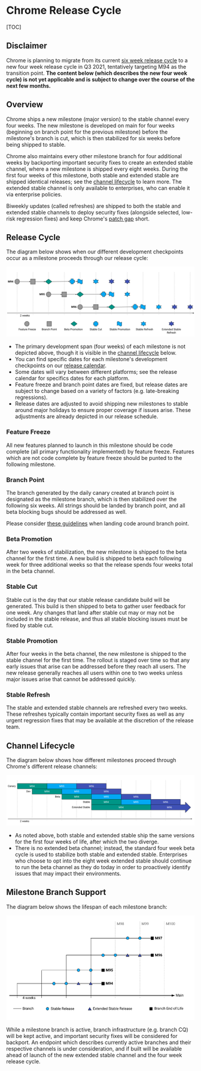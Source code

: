 # Chrome Release Cycle

[TOC]

## Disclaimer

Chrome is planning to migrate from its current
[six week release cycle](./release_cycle.md) to a new four week release cycle
in Q3 2021, tentatively targeting M94 as the transition point. **The content
below (which describes the new four week cycle) is not yet applicable and is
subject to change over the course of the next few months.**

## Overview

Chrome ships a new milestone (major version) to the stable channel every four
weeks. The new milestone is developed on main for four weeks (beginning on
branch point for the previous milestone) before the milestone's branch is cut,
which is then stabilized for six weeks before being shipped to stable.

Chrome also maintains every other milestone branch for four additional weeks by
backporting important security fixes to create an extended stable channel,
where a new milestone is shipped every eight weeks. During the first four
weeks of this milestone, both stable and extended stable are shipped identical
releases; see the [channel lifecycle](#channel-lifecycle) to learn more.
The extended stable channel is only available to enterprises, who can enable it
via enterprise policies.

Biweekly updates (called refreshes) are shipped to both the stable and extended
stable channels to deploy security fixes (alongside selected, low-risk
regression fixes) and keep Chrome's
[patch gap](https://groups.google.com/a/chromium.org/g/security-dev/c/fbiuFbW07vI)
short.

## Release Cycle
The diagram below shows when our different development checkpoints occur as a
milestone proceeds through our release cycle:

![Release Cycle](images/release_cycle_new.png)

* The primary development span (four weeks) of each milestone is not depicted
  above, though it is visible in the [channel lifecycle](#channel-lifecycle)
  below.
* You can find specific dates for each milestone's development checkpoints on
  our [release calendar](https://chromiumdash.appspot.com/schedule).
* Some dates will vary between different platforms; see the release calendar
  for specifics dates for each platform.
* Feature freeze and branch point dates are fixed, but release dates are
  subject to change based on a variety of factors (e.g. late-breaking
  regressions).
* Release dates are adjusted to avoid shipping new milestones to stable around
  major holidays to ensure proper coverage if issues arise. These adjustments
  are already depicted in our release schedule.

### Feature Freeze

All new features planned to launch in this milestone should be code complete
(all primary functionality implemented) by feature freeze. Features which are
not code complete by feature freeze should be punted to the following
milestone.

### Branch Point

The branch generated by the daily canary created at branch point is
designated as the milestone branch, which is then stabilized over the following
six weeks. All strings should be landed by branch point, and all beta blocking
bugs should be addressed as well.

Please consider [these guidelines](../release_branch_guidance.md) when landing
code around branch point.

### Beta Promotion

After two weeks of stabilization, the new milestone is shipped to the beta
channel for the first time. A new build is shipped to beta each following
week for three additional weeks so that the release spends four weeks total in
the beta channel.

### Stable Cut

Stable cut is the day that our stable release candidate build will be
generated. This build is then shipped to beta to gather user feedback for one
week. Any changes that land after stable cut may or may not be included in the
stable release, and thus all stable blocking issues must be fixed by stable
cut.

### Stable Promotion

After four weeks in the beta channel, the new milestone is shipped to the
stable channel for the first time. The rollout is staged over time so that any
early issues that arise can be addressed before they reach all users. The new
release generally reaches all users within one to two weeks unless major issues
arise that cannot be addressed quickly.

### Stable Refresh

The stable and extended stable channels are refreshed every two weeks. These
refreshes typically contain important security fixes as well as any urgent
regression fixes that may be available at the discretion of the release team.

## Channel Lifecycle

The diagram below shows how different milestones proceed through Chrome's
different release channels:

![Channel Lifecycle](images/channel_diagram_new.png)

* As noted above, both stable and extended stable ship the same versions for
  the first four weeks of life, after which the two diverge.
* There is no extended beta channel; instead, the standard four week beta cycle
  is used to stabilize both stable and extended stable. Enterprises
  who choose to opt into the eight week extended stable should continue to run
  the beta channel as they do today in order to proactively identify issues
  that may impact their environments.

## Milestone Branch Support

The diagram below shows the lifespan of each milestone branch:

![Milestone Branch Support](images/branch_diagram_new.png)

While a milestone branch is active, branch infrastructure (e.g. branch CQ) will
be kept active, and important security fixes will be considered for backport.
An endpoint which describes currently active branches and their respective
channels is under consideration, and if built will be available ahead of launch
of the new extended stable channel and the four week release cycle.
